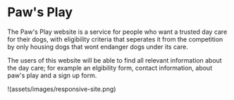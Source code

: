 # Paw's Play

The Paw's Play website is a service for people who want a trusted day care for their dogs, with eligibility criteria that seperates it from the competition by only housing dogs that wont endanger dogs under its care.

The users of this website will be able to find all relevant information about the day care; for example an elgibility form, contact information, about paw's play and a sign up form.

!(assets/images/responsive-site.png)

